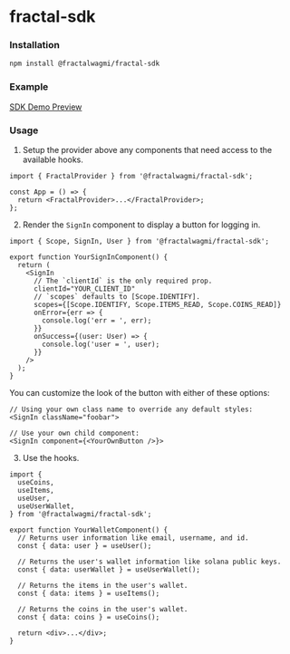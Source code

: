 # fractal-sdk

### Installation

```sh
npm install @fractalwagmi/fractal-sdk
```

### Example

[SDK Demo Preview](https://sdk-demo.fractalpreview.com/)

### Usage

1. Setup the provider above any components that need access to the available
   hooks.

```tsx
import { FractalProvider } from '@fractalwagmi/fractal-sdk';

const App = () => {
  return <FractalProvider>...</FractalProvider>;
};
```

2. Render the `SignIn` component to display a button for logging in.

```tsx
import { Scope, SignIn, User } from '@fractalwagmi/fractal-sdk';

export function YourSignInComponent() {
  return (
    <SignIn
      // The `clientId` is the only required prop.
      clientId="YOUR_CLIENT_ID"
      // `scopes` defaults to [Scope.IDENTIFY].
      scopes={[Scope.IDENTIFY, Scope.ITEMS_READ, Scope.COINS_READ]}
      onError={err => {
        console.log('err = ', err);
      }}
      onSuccess={(user: User) => {
        console.log('user = ', user);
      }}
    />
  );
}
```

You can customize the look of the button with either of these options:

```tsx
// Using your own class name to override any default styles:
<SignIn className="foobar">
```

```tsx
// Use your own child component:
<SignIn component={<YourOwnButton />}>
```

3. Use the hooks.

```tsx
import {
  useCoins,
  useItems,
  useUser,
  useUserWallet,
} from '@fractalwagmi/fractal-sdk';

export function YourWalletComponent() {
  // Returns user information like email, username, and id.
  const { data: user } = useUser();

  // Returns the user's wallet information like solana public keys.
  const { data: userWallet } = useUserWallet();

  // Returns the items in the user's wallet.
  const { data: items } = useItems();

  // Returns the coins in the user's wallet.
  const { data: coins } = useCoins();

  return <div>...</div>;
}
```
